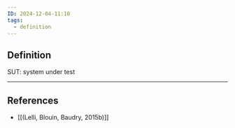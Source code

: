 ```yaml
---
ID: 2024-12-04-11:10
tags:
  - definition
---
```

## Definition

SUT: system under test

---
## References
- [[(Lelli, Blouin, Baudry, 2015b)]]